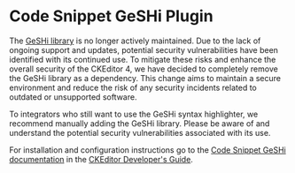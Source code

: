 Code Snippet GeSHi Plugin
==================================================

The [GeSHi library](https://github.com/GeSHi/geshi-1.0) is no longer actively maintained. Due to the lack of ongoing support and updates, potential security vulnerabilities have been identified with its continued use. To mitigate these risks and enhance the overall security of the CKEditor 4, we have decided to completely remove the GeSHi library as a dependency. This change aims to maintain a secure environment and reduce the risk of any security incidents related to outdated or unsupported software.

To integrators who still want to use the GeSHi syntax highlighter, we recommend manually adding the GeSHi library. Please be aware of and understand the potential security vulnerabilities associated with its use.

For installation and configuration instructions go to the [Code Snippet GeSHi documentation](https://ckeditor.com/docs/ckeditor4/latest/features/codesnippetgeshi.html) in the [CKEditor Developer's Guide](https://ckeditor.com/docs/ckeditor4/latest/guide.html).
